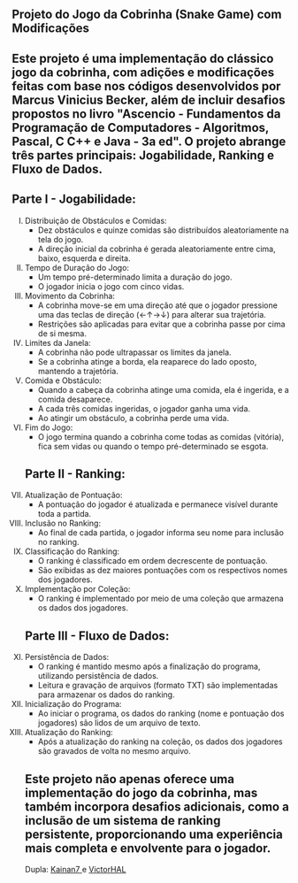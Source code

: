 ## Projeto do Jogo da Cobrinha (Snake Game) com Modificações

## Este projeto é uma implementação do clássico jogo da cobrinha, com adições e modificações feitas com base nos códigos desenvolvidos por Marcus Vinicius Becker, além de incluir desafios propostos no livro "Ascencio - Fundamentos da Programação de Computadores - Algoritmos, Pascal, C C++ e Java - 3a ed". O projeto abrange três partes principais: Jogabilidade, Ranking e Fluxo de Dados.

## Parte I - Jogabilidade:

<ol type="I"> <!--1 A a I i-->
<li> Distribuição de Obstáculos e Comidas:
<ul type="square">
<li>Dez obstáculos e quinze comidas são distribuídos aleatoriamente na tela do jogo.
<li>A direção inicial da cobrinha é gerada aleatoriamente entre cima, baixo, esquerda e direita.
</ul>
<li> Tempo de Duração do Jogo:

<ul type="square">
<li>
Um tempo pré-determinado limita a duração do jogo.
<li>O jogador inicia o jogo com cinco vidas.
</ul>

<li> Movimento da Cobrinha:

<ul type="square">
<li>
A cobrinha move-se em uma direção até que o jogador pressione uma das teclas de direção (←↑→↓) para alterar sua trajetória.
<li>
Restrições são aplicadas para evitar que a cobrinha passe por cima de si mesma.
</ul>

<li> Limites da Janela:
<ul type="square">
<li>
A cobrinha não pode ultrapassar os limites da janela.
<li>
Se a cobrinha atinge a borda, ela reaparece do lado oposto, mantendo a trajetória.
</ul>

<li>Comida e Obstáculo:
<ul type="square">
<li>
Quando a cabeça da cobrinha atinge uma comida, ela é ingerida, e a comida desaparece.
<li>
A cada três comidas ingeridas, o jogador ganha uma vida.
<li>
Ao atingir um obstáculo, a cobrinha perde uma vida.
</ul>

<li>Fim do Jogo:
<ul type="square">
<li>
O jogo termina quando a cobrinha come todas as comidas (vitória), fica sem vidas ou quando o tempo pré-determinado se esgota.
</ul>

## Parte II - Ranking:
<li>
Atualização de Pontuação:
<ul type="square">
<li>
A pontuação do jogador é atualizada e permanece visível durante toda a partida.
</ul>

<li>
Inclusão no Ranking:
<ul type="square">
<li>
Ao final de cada partida, o jogador informa seu nome para inclusão no ranking.
</ul>

<li>
Classificação do Ranking:
<ul type="square">
<li>
O ranking é classificado em ordem decrescente de pontuação.
<li>
São exibidas as dez maiores pontuações com os respectivos nomes dos jogadores.
</ul>

<li>
Implementação por Coleção:
<ul type="square">
<li>
O ranking é implementado por meio de uma coleção que armazena os dados dos jogadores.
</ul>

## Parte III - Fluxo de Dados:
<li>
Persistência de Dados:
<ul type="square">
<li>
O ranking é mantido mesmo após a finalização do programa, utilizando persistência de dados.
<li>
Leitura e gravação de arquivos (formato TXT) são implementadas para armazenar os dados do ranking.
</ul>


<li>
Inicialização do Programa:
<ul type="square">
<li>
Ao iniciar o programa, os dados do ranking (nome e pontuação dos jogadores) são lidos de um arquivo de texto.
</ul>

<li>
Atualização do Ranking:
<ul type="square">
<li>
Após a atualização do ranking na coleção, os dados dos jogadores são gravados de volta no mesmo arquivo.
</ul>


## Este projeto não apenas oferece uma implementação do jogo da cobrinha, mas também incorpora desafios adicionais, como a inclusão de um sistema de ranking persistente, proporcionando uma experiência mais completa e envolvente para o jogador.

Dupla:
<a href="https://github.com/Kainan7"> Kainan7 </a>
e
<a href="https://github.com/VictorHAL"> VictorHAL </a>
